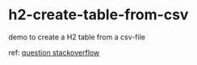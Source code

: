 # h2-create-table-from-csv
demo to create a H2 table from a csv-file 

ref: [question stackoverflow](https://stackoverflow.com/questions/71723037/org-hibernate-tool-schema-spi-commandacceptanceexception-error-executing-ddl-c)
